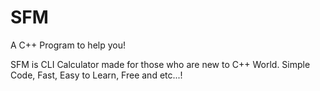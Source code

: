 # SFM
 A C++ Program to help you!

SFM is CLI Calculator made for those who are new to C++ World.
Simple Code, Fast, Easy to Learn, Free and etc...!